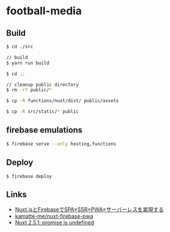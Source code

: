 # football-media

## Build

```sh
$ cd ./src

// build
$ yarn run build

$ cd ..

// cleanup public directory
$ rm -rf public/*

$ cp -R functions/nuxt/dist/ public/assets

$ cp -R src/static/* public
```

## firebase emulations

```sh
$ firebase serve --only hosting,functions
```

## Deploy

```
$ firebase deploy
```

## Links

- [Nuxt.jsとFirebaseでSPA×SSR×PWA×サーバーレスを実現する](https://inside.dmm.com/entry/2018/04/10/nuxt-firebase)
- [kamatte-me/nuxt-firebase-pwa](https://github.com/kamatte-me/nuxt-firebase-pwa)
- [Nuxt 2.5.1: promise is undefined](https://github.com/nuxt/nuxt.js/issues/5377)
